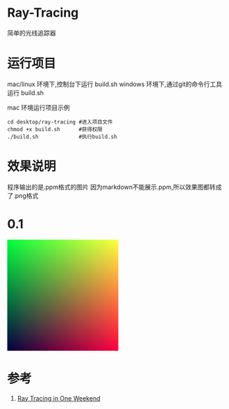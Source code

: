 # Ray-Tracing
简单的光线追踪器

# 运行项目
mac/linux 环境下,控制台下运行 build.sh
windows 环境下,通过git的命令行工具运行 build.sh

mac 环境运行项目示例
```shell
cd desktop/ray-tracing #进入项目文件
chmod +x build.sh      #获得权限
./build.sh             #执行build.sh
```

# 效果说明
程序输出的是.ppm格式的图片
因为markdown不能展示.ppm,所以效果图都转成了.png格式

# 0.1
![0.1 effect](images/0.1.png)

# 参考
1. [Ray Tracing in One Weekend](https://raytracing.github.io/books/RayTracingInOneWeekend.html)